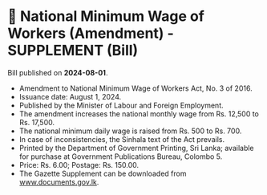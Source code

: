 # 📄  National Minimum Wage of Workers (Amendment) - SUPPLEMENT (Bill)

Bill published on **2024-08-01**.

- Amendment to National Minimum Wage of Workers Act, No. 3 of 2016.
- Issuance date: August 1, 2024.
- Published by the Minister of Labour and Foreign Employment.
- The amendment increases the national monthly wage from Rs. 12,500 to Rs. 17,500.
- The national minimum daily wage is raised from Rs. 500 to Rs. 700.
- In case of inconsistencies, the Sinhala text of the Act prevails.
- Printed by the Department of Government Printing, Sri Lanka; available for purchase at Government Publications Bureau, Colombo 5.
- Price: Rs. 6.00; Postage: Rs. 150.00.
- The Gazette Supplement can be downloaded from www.documents.gov.lk.
